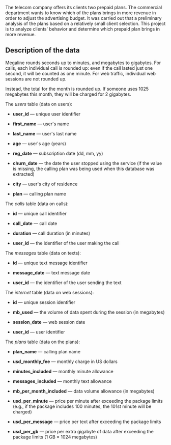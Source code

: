 The telecom company offers its clients two prepaid plans. The commercial department wants to know which of the plans brings in more revenue in order to adjust the advertising budget. It was carried out that a preliminary analysis of the plans based on a relatively small client selection. This project is to analyze clients' behavior and determine which prepaid plan brings in more revenue.

## Description of the data

Megaline rounds seconds up to minutes, and megabytes to gigabytes. For calls, each individual call is rounded up: even if the call lasted just one second, it will be counted as one minute. For web traffic, individual web sessions are not rounded up. 

Instead, the total for the month is rounded up. If someone uses 1025 megabytes this month, they will be charged for 2 gigabytes.


The *users* table (data on users):

- **user_id** — unique user identifier

- **first_name** — user's name

- **last_name** — user's last name

- **age** — user's age (years)

- **reg_date** — subscription date (dd, mm, yy)

- **churn_date** — the date the user stopped using the service (if the value is missing, the calling plan was being used when this database was extracted)

- **city** — user's city of residence

- **plan** — calling plan name


The *calls* table (data on calls):

- **id** — unique call identifier

- **call_date** — call date

- **duration** — call duration (in minutes)

- **user_id** — the identifier of the user making the call


The *messages* table (data on texts):

- **id** — unique text message identifier

- **message_date** — text message date

- **user_id** — the identifier of the user sending the text


The *internet* table (data on web sessions):

- **id** — unique session identifier

- **mb_used** — the volume of data spent during the session (in megabytes)

- **session_date** — web session date

- **user_id** — user identifier


The *plans* table (data on the plans):

- **plan_name** — calling plan name

- **usd_monthly_fee** — monthly charge in US dollars

- **minutes_included** — monthly minute allowance

- **messages_included** — monthly text allowance

- **mb_per_month_included** — data volume allowance (in megabytes)

- **usd_per_minute** — price per minute after exceeding the package limits (e.g., if the package includes 100 minutes, the 101st 
minute will be charged)

- **usd_per_message** — price per text after exceeding the package limits

- **usd_per_gb** — price per extra gigabyte of data after exceeding the package limits (1 GB = 1024 megabytes)
